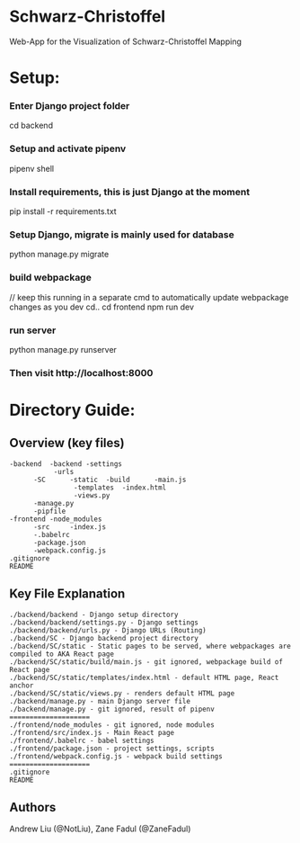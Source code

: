 # Schwarz-Christoffel
Web-App for the Visualization of Schwarz-Christoffel Mapping

# Setup:

### Enter Django project folder
cd backend
### Setup and activate pipenv
pipenv shell
### Install requirements, this is just Django at the moment
pip install -r requirements.txt
### Setup Django, migrate is mainly used for database
python manage.py migrate
### build webpackage
// keep this running in a separate cmd to automatically update webpackage changes as you dev
cd..
cd frontend
npm run dev
### run server
python manage.py runserver
### Then visit http://localhost:8000

# Directory Guide:
## Overview (key files)
```
-backend  -backend -settings
	 	   -urls
	  -SC	   -static	-build		-main.js
		   		-templates	-index.html
		   		-views.py
	  -manage.py
	  -pipfile
-frontend -node_modules
	  -src	   -index.js
	  -.babelrc
	  -package.json
	  -webpack.config.js
.gitignore
README
```
## Key File Explanation
```
./backend/backend - Django setup directory
./backend/backend/settings.py - Django settings
./backend/backend/urls.py - Django URLs (Routing)
./backend/SC - Django backend project directory
./backend/SC/static - Static pages to be served, where webpackages are compiled to AKA React page
./backend/SC/static/build/main.js - git ignored, webpackage build of React page
./backend/SC/static/templates/index.html - default HTML page, React anchor
./backend/SC/static/views.py - renders default HTML page
./backend/manage.py - main Django server file
./backend/manage.py - git ignored, result of pipenv
====================
./frontend/node_modules - git ignored, node modules
./frontend/src/index.js - Main React page
./frontend/.babelrc - babel settings
./frontend/package.json - project settings, scripts
./frontend/webpack.config.js - webpack build settings
====================
.gitignore
README
```
## Authors
Andrew Liu (@NotLiu), Zane Fadul (@ZaneFadul)



